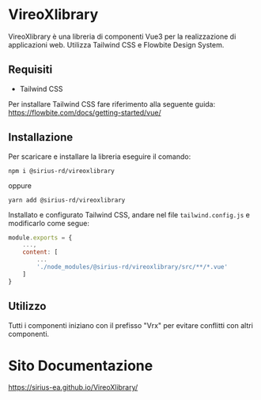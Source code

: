 # VireoXlibrary

VireoXlibrary è una libreria di componenti Vue3 per la realizzazione di applicazioni web.
Utilizza Tailwind CSS e Flowbite Design System.

## Requisiti

- Tailwind CSS

Per installare Tailwind CSS fare riferimento alla seguente guida:
https://flowbite.com/docs/getting-started/vue/

## Installazione

Per scaricare e installare la libreria eseguire il comando:

```
npm i @sirius-rd/vireoxlibrary
```

oppure

```
yarn add @sirius-rd/vireoxlibrary
```

Installato e configurato Tailwind CSS, andare nel file `tailwind.config.js` e modificarlo come segue:

```js
module.exports = {
    ...,
    content: [
        ...
        './node_modules/@sirius-rd/vireoxlibrary/src/**/*.vue'
    ]
}
```

## Utilizzo

Tutti i componenti iniziano con il prefisso "Vrx" per evitare conflitti con altri componenti.

# Sito Documentazione

https://sirius-ea.github.io/VireoXlibrary/
